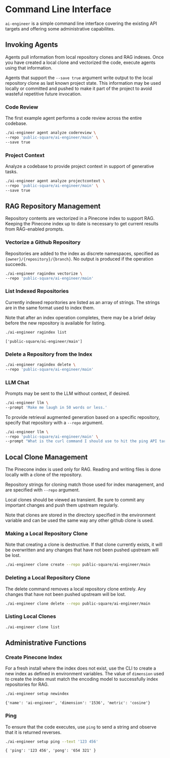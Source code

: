 # Command Line Interface
`ai-engineer` is a simple command line interface covering the existing API
targets and offering some administrative capabilites.

## Invoking Agents
Agents pull information from local repository clones and RAG indexes. Once
you have created a local clone and vectorized the code, execute agents
using that information.

Agents that support the `--save true` argument write output to the local
repository clone as last known project state. This information may be used
locally or committed and pushed to make it part of the project to avoid
wasteful repetitive future invocation.

### Code Review
The first example agent performs a code review across the entire codebase.

```bash
./ai-engineer agent analyze codereview \
--repo 'public-square/ai-engineer/main' \
--save true
```

### Project Context
Analyze a codebase to provide project context in support of generative tasks.

```bash
./ai-engineer agent analyze projectcontext \
--repo 'public-square/ai-engineer/main' \
--save true
```


## RAG Repository Management
Repository contents are vectorized in a Pinecone index to support RAG.
Keeping the Pinecone index up to date is necessary to get current results
from RAG-enabled prompts.

### Vectorize a Github Repository
Repositories are added to the index as discrete namespaces, specified as
`{owner}/{repository}/{branch}`. No output is produced if the operation
succeeds.

```bash
./ai-engineer ragindex vectorize \
--repo 'public-square/ai-engineer/main'
```

### List Indexed Repositories
Currently indexed reporitories are listed as an array of strings. The strings
are in the same format used to index them.

Note that after an index operation completes, there may be a brief delay before
the new repository is available for listing.

```bash
./ai-engineer ragindex list
```

```
['public-square/ai-engineer/main']
```

### Delete a Repository from the Index
```bash
./ai-engineer ragindex delete \
--repo 'public-square/ai-engineer/main'
```

### LLM Chat
Prompts may be sent to the LLM without context, if desired.

```bash
./ai-engineer llm \
--prompt 'Make me laugh in 50 words or less.'
```

To provide retrieval augmented generation based on a specific repository,
specify that repository with a `--repo` argument.

```bash
./ai-engineer llm \
--repo 'public-square/ai-engineer/main' \
--prompt "What is the curl command I should use to hit the ping API target?"
```

## Local Clone Management
The Pinecone index is used only for RAG. Reading and writing files is done
locally with a clone of the repository.

Repository strings for cloning match those used for index management, and
are specified with  `--repo` argument.

Local clones should be viewed as transient. Be sure to commit any important
changes and push them upstream regularly.

Note that clones are stored in the directory specified in the environment
variable and can be used the same way any other github clone is used.

### Making a Local Repository Clone
Note that creating a clone is destructive. If that clone currently exists,
it will be overwritten and any changes that have not been pushed upstream will
be lost.

```bash
./ai-engineer clone create --repo public-square/ai-engineer/main
```

### Deleting a Local Repository Clone
The delete command removes a local repository clone entirely. Any changes that
have not been pushed upstream will be lost.

```bash
./ai-engineer clone delete --repo public-square/ai-engineer/main
```

### Listing Local Clones

```bash
./ai-engineer clone list
```

## Administrative Functions

### Create Pinecone Index
For a fresh install where the index does not exist, use the CLI to create
a new index as defined in environment variables. The value of `dimension` used
to create the index must match the encoding model to successfully index
repositories for RAG.

```bash
./ai-engineer setup newindex
```

```
{'name': 'ai-engineer', 'dimension': '1536', 'metric': 'cosine'}
```

### Ping
To ensure that the code executes, use `ping` to send a string and observe that
it is returned reverses.
```bash
./ai-engineer setup ping --text '123 456'
```

```
{ 'ping': '123 456', 'pong': '654 321' }
```
